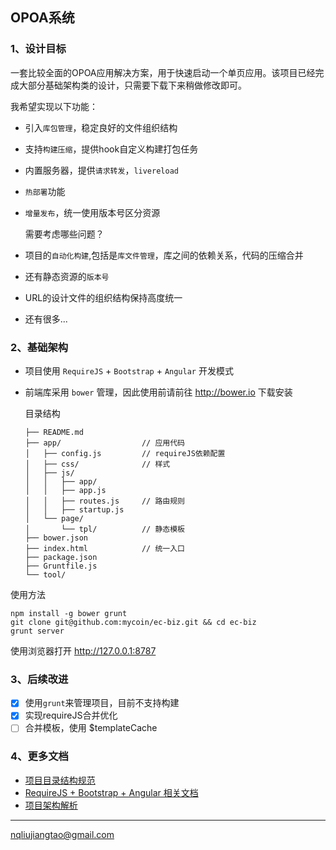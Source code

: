 ## OPOA系统

### 1、设计目标

一套比较全面的OPOA应用解决方案，用于快速启动一个单页应用。该项目已经完成大部分基础架构类的设计，只需要下载下来稍做修改即可。

我希望实现以下功能：

- 引入`库包管理`，稳定良好的文件组织结构
  
- 支持`构建压缩`，提供hook自定义构建打包任务
  
- 内置服务器，提供`请求转发`，`livereload`
  
- `热部署`功能
  
- `增量发布`，统一使用版本号区分资源
  
  需要考虑哪些问题？
  
- 项目的`自动化构建`,包括是`库文件管理`，库之间的依赖关系，代码的压缩合并
  
- 还有静态资源的`版本号`
  
- URL的设计文件的组织结构保持高度统一
  
- 还有很多...



### 2、基础架构

- 项目使用 `RequireJS` + `Bootstrap` + `Angular` 开发模式
  
- 前端库采用 `bower` 管理，因此使用前请前往 <http://bower.io> 下载安装
  
  目录结构
  
  ``` 
  ├── README.md
  ├── app/                  // 应用代码
  │   ├── config.js         // requireJS依赖配置
  │   ├── css/              // 样式
  │   ├── js/
  │   │   ├── app/
  │   │   ├── app.js        
  │   │   ├── routes.js     // 路由规则
  │   │   ├── startup.js
  │   └── page/
  │       └── tpl/          // 静态模板
  ├── bower.json
  ├── index.html            // 统一入口
  ├── package.json
  ├── Gruntfile.js
  └── tool/
  ```

使用方法

``` shell
npm install -g bower grunt
git clone git@github.com:mycoin/ec-biz.git && cd ec-biz
grunt server
```

使用浏览器打开 <http://127.0.0.1:8787>

### 3、后续改进

- [x] 使用`grunt`来管理项目，目前不支持构建
- [x] 实现requireJS合并优化
- [ ] 合并模板，使用 $templateCache

### 4、更多文档

- [项目目录结构规范](doc/directory-structure.md)
- [RequireJS + Bootstrap + Angular 相关文档](doc/require-bootstrap-angular.md)
- [项目架构解析](doc/project-architecture.md)

------

[nqliujiangtao@gmail.com](mailto:nqliujiangtao@gmail.com)